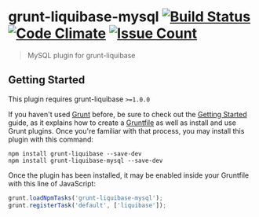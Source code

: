 # grunt-liquibase-mysql [![Build Status](https://travis-ci.org/sameetn/grunt-liquibase-mysql.svg?branch=master)](https://travis-ci.org/flocsy/grunt-liquibase-mysql) [![Code Climate](https://codeclimate.com/github/flocsy/grunt-liquibase-mysql/badges/gpa.svg)](https://codeclimate.com/github/flocsy/grunt-liquibase-mysql) [![Issue Count](https://codeclimate.com/github/flocsy/grunt-liquibase-mysql/badges/issue_count.svg)](https://codeclimate.com/github/flocsy/grunt-liquibase-mysql)
> MySQL plugin for grunt-liquibase

## Getting Started
This plugin requires grunt-liquibase `>=1.0.0`

If you haven't used [Grunt](http://gruntjs.com/) before, be sure to check out the [Getting Started](http://gruntjs.com/getting-started) guide, as it explains how to create a [Gruntfile](http://gruntjs.com/sample-gruntfile) as well as install and use Grunt plugins. Once you're familiar with that process, you may install this plugin with this command:

```shell
npm install grunt-liquibase --save-dev
npm install grunt-liquibase-mysql --save-dev
```

Once the plugin has been installed, it may be enabled inside your Gruntfile with this line of JavaScript:

```js
grunt.loadNpmTasks('grunt-liquibase-mysql');
grunt.registerTask('default', ['liquibase']);
```
